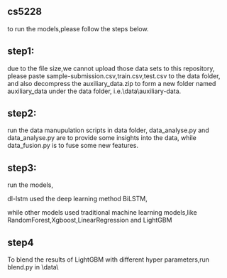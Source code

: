 ## cs5228
to run the models,please follow the steps below.

## step1:
due to the file size,we cannot upload those data sets to this repository,
please paste sample-submission.csv,train.csv,test.csv to the data folder,
and also decompress the auxiliary_data.zip to form a new folder named auxiliary_data under the data folder,
i.e.\data\auxiliary-data.

## step2:
run the data manupulation scripts in data folder, 
data_analyse.py and data_analyse.py  are to provide some insights into the data,
while data_fusion.py is to fuse some new features.

## step3:
run the models,  

dl-lstm used the deep learning method BiLSTM,  

while other models used traditional machine learning models,like RandomForest,Xgboost,LinearRegression and LightGBM

## step4
To blend the results of LightGBM with different hyper parameters,run blend.py in \data\
